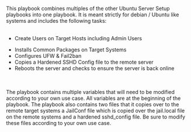 This playbook combines multiples of the other Ubuntu Server Setup playbooks into one playbook. It is meant strictly for debian / Ubuntu like systems and includes the following tasks: 
<br></br><ul><li>Create Users on Target Hosts including Admin Users</li>
<li>Installs Common Packages on Target Systems</li>
<li>Configures UFW & Fail2ban</li>
<li>Copies a Hardened SSHD Config file to the remote server</li>
<li>Reboots the server and checks to ensure the server is back online</li>
</ul>
<br></br>
The playbook contains multiple variables that will need to be modified according to your own use case. All variables are at the beginning of the playbook.
The playbook also contains two files that it copies over to the remote target systems a JailConf file which is copied over the jail.local file on the remote systems and a hardened sshd_config file.
Be sure to modify these files according to your own use case.
